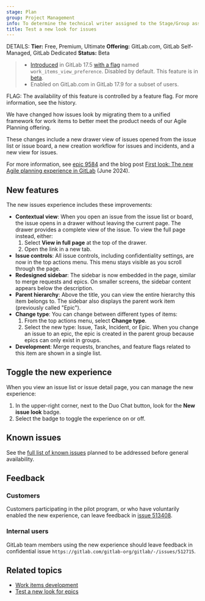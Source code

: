 ```yaml
---
stage: Plan
group: Project Management
info: To determine the technical writer assigned to the Stage/Group associated with this page, see https://handbook.gitlab.com/handbook/product/ux/technical-writing/#assignments
title: Test a new look for issues
---
```


DETAILS:
**Tier:** Free, Premium, Ultimate
**Offering:** GitLab.com, GitLab Self-Managed, GitLab Dedicated
**Status:** Beta

> - [Introduced](https://gitlab.com/groups/gitlab-org/-/epics/9584) in GitLab 17.5 [with a flag](../../../administration/feature_flags.md) named `work_items_view_preference`. Disabled by default. This feature is in [beta](../../../policy/development_stages_support.md#beta).
> - Enabled on GitLab.com in GitLab 17.9 for a subset of users.

FLAG:
The availability of this feature is controlled by a feature flag.
For more information, see the history.

<!-- When issues as work items are generally available and `work_items_view_preference` flag is removed,
incorporate this content into issues/index.md or managing_issues.md and redirect this page there -->

We have changed how issues look by migrating them to a unified framework for work items to better
meet the product needs of our Agile Planning offering.

These changes include a new drawer view of issues opened from the issue list or issue board, a new creation workflow for issues and incidents, and a new view for issues.

For more information, see [epic 9584](https://gitlab.com/groups/gitlab-org/-/epics/9584) and the
blog post
[First look: The new Agile planning experience in GitLab](https://about.gitlab.com/blog/2024/06/18/first-look-the-new-agile-planning-experience-in-gitlab/) (June 2024).

## New features

The new issues experience includes these improvements:

- **Contextual view**: When you open an issue from the issue list or board, the issue opens in a
  drawer without leaving the current page.
  The drawer provides a complete view of the issue.
  To view the full page instead, either:
  1. Select **View in full page** at the top of the drawer.
  1. Open the link in a new tab.
- **Issue controls**: All issue controls, including confidentiality settings, are now in the top actions menu.
  This menu stays visible as you scroll through the page.
- **Redesigned sidebar**: The sidebar is now embedded in the page, similar to merge requests and epics.
  On smaller screens, the sidebar content appears below the description.
- **Parent hierarchy**: Above the title, you can view the entire hierarchy this item belongs to.
  The sidebar also displays the parent work item (previously called "Epic").
- **Change type**: You can change between different types of items:
  1. From the top actions menu, select **Change type**.
  1. Select the new type: Issue, Task, Incident, or Epic.
     When you change an issue to an epic, the epic is created in the parent group because epics can
     only exist in groups.
- **Development**: Merge requests, branches, and feature flags related to this item are shown in a single list.

## Toggle the new experience

When you view an issue list or issue detail page, you can manage the new experience:

1. In the upper-right corner, next to the Duo Chat button, look for the **New issue look** badge.
1. Select the badge to toggle the experience on or off.

## Known issues

See the [full list of known issues](https://gitlab.com/gitlab-org/gitlab/-/issues/?sort=created_date&state=opened&or%5Blabel_name%5D%5B%5D=work%20items%3A%3Aissues-ga_immediate-follow&or%5Blabel_name%5D%5B%5D=work%20items%3A%3Aga-issues)
planned to be addressed before general availability.

## Feedback

### Customers

Customers participating in the pilot program, or who have voluntarily enabled the new experience, can leave feedback in [issue 513408](https://gitlab.com/gitlab-org/gitlab/-/issues/513408).

### Internal users

GitLab team members using the new experience should leave feedback in confidential issue
`https://gitlab.com/gitlab-org/gitlab/-/issues/512715`.

## Related topics

- [Work items development](../../../development/work_items.md)
- [Test a new look for epics](../../group/epics/epic_work_items.md)
